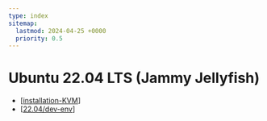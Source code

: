 ```yaml
---
type: index
sitemap:
  lastmod: 2024-04-25 +0000
  priority: 0.5
---
```


# Ubuntu 22.04 LTS (Jammy Jellyfish)

- [[installation-KVM]]
- [[22.04/dev-env]]

[//begin]: # "Autogenerated link references for markdown compatibility"
[installation-KVM]: installation-KVM.md "Install Ubuntu 22.04 as KVM Guest"
[22.04/dev-env]: dev-env.md "Ubuntu 22.04 Development Environment"
[//end]: # "Autogenerated link references"
